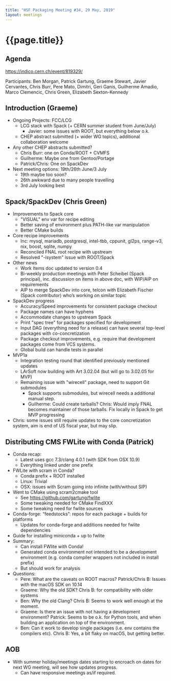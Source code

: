 ```yaml
---
title: "HSF Packaging Meeting #34, 29 May, 2019"
layout: meetings
---
```


# {{page.title}}

## Agenda
[<span class="underline">https://indico.cern.ch/event/819329/</span>](https://indico.cern.ch/event/819329/)

Participants: Ben Morgan, Patrick Gartung, Graeme Stewart, Javier Cervantes, Chris Burr,
Pere Mato, Dimitri, Geri Ganis, Guilherme Amadio, Marco Clemencic, Chris Green, Elizabeth Sexton-Kennedy

## Introduction (Graeme)
- Ongoing Projects: FCC/LCG
  - LCG stack with Spack (+ CERN summer student from June/July)
    - Javier: some issues with ROOT, but everything below o.k.
  - CHEP abstract submitted (+ wider WG topics), additional collaboration welcome
- Any other CHEP abstracts submitted?
  - Chris Burr: one on Conda/ROOT + CVMFS
  - Guilherme: Maybe one from Gentoo/Portage
  - Patrick/Chris: One on SpackDev
- Next meeting options: 19th/26th June/3 July
  - 19th maybe too soon?
  - 26th awkward due to many people travelling
  - 3rd July looking best

## Spack/SpackDev (Chris Green)
- Improvements to Spack core
  - "VISUAL" env var for recipe editing
  - Better saving of environment plus PATH-like var manipulation
  - Better CMake builds
- Core recipe improvements
  - Inc: mysql, mariadb, postgresql, intel-tbb, cppunit, gl2ps, range-v3, nix, boost, sqlite, numpy
  - Reconciled FNAL root recipe with upstream
  - Resolved "-isystem" issue with ROOT/Spack
- Other news
  - Work Items doc updated to version 0.4
  - Bi-weekly production meetings with Peter Scheibel (Spack principal), inc. discussion on items in above doc, with WIP/AIP on requirements
  -  AIP to merge SpackDev into core, telcon with Elizabeth Fischer (Spack contributor) who’s working on similar topic
- SpackDev progress
  - Accuracy/Speed improvements for consistent package checkout
  - Package names can have hyphens
  - Accommodate changes to upstream Spack
  - Print "spec tree" for packages specified for development
  - Input DAG (everything need for a release) can have several top-level packages with co-concretization
  - Package checkout improvements, e.g. require that development packages come from VCS systems.
  - Global build can handle tests in parallel
- MVP1a
  - Integration testing round that identified previously mentioned updates
  - LArSoft now building with Art 3.02.04 (but will go to 3.02.05 for MVP)
  - Remaining issue with "wirecell" package, need to support Git submodules
    - Spack supports submodules, but wirecell needs a additional manual step.
    - Guilherme: Could create tarballs? Chris: Would imply FNAL becomes maintainer of those tarballs. Fix locally in Spack to get MVP progressing
- Chris: some issues still require updates to the core concretization system, aim is end of US fiscal year, but may slip.

## Distributing CMS FWLite with Conda (Patrick)
- Conda recap:
  - Latest uses gcc 7.3/clang 4.0.1 (with SDK from OSX 10.9)
  - Everything linked under one prefix
- FWLite with scram in Conda?
  - Conda prefix + ROOT installed
  - Linux: Trivial
  - OSX: issues with Scram going into infinite (with/without SIP)
- Went to CMake using scram2cmake tool
  - See https://github.com/gartung/fwlite
  - Some tweaking needed for CMake FindXXX
  - Some tweaking need for fwlite sources
- Conda-forge: “feedstocks”: repos for each package + builds for platforms
  - Updates for conda-forge and additions needed for fwlite dependencies
- Guide for installing miniconda + up to fwlite
- Summary:
  - Can install FWlite with Conda!
  - Generated conda environment not intended to be a development environment (e.g. conda compiler wrappers not included in install prefix)
  - But should work for analysis
- Questions:
  - Pere: What are the caveats on ROOT macros? Patrick/Chris B: Issues with the macOS SDK on 10.14
  - Graeme: Why the old SDK? Chris B: for compatibility with older systems
  - Ben: Why the old Clang? Chris B: Seems to work well enough at the moment.
  - Graeme: Is there an issue with not having a development environment? Patrick: Seems to be o.k. for Python tools, and when building an application on top of the environment.
  - Ben: Can it work to develop single packages (i.e. env contains the compilers etc). Chris B: Yes, a bit flaky on macOS, but getting better.


## AOB
- With summer holiday/meetings dates starting to encroach on dates for next WG meeting,
  will see how updates progress.
  - Can have responsive meetings as/if required.

